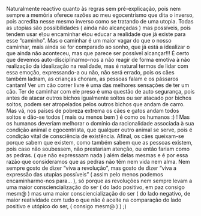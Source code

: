 Naturalmente reactivo quanto às regras sem pré-explicação, pois nem sempre a memória oferece razões ao meu egocentrismo que dita o inverso, pois acredita nesse mesmo inverso como se tratando de uma utopia. Todas as utopias são possibilidades ( ainda não alcançadas ) mas possíveis, pois tendem usar e\ou encaminhar e\ou educar a realidade que já existe para esse “caminho”. Mas o caminhar é um maior vagar do que o nosso caminhar, mais ainda se for comparado ao sonho, que já está a idealizar o que ainda não aconteceu, mas que parece ser possível alcançar!!! 
É certo que devemos auto-disciplinarmo-nos a não reagir de forma emotiva à não realização da idealização na realidade, mas é natural termos de lidar com essa emoção, expressando-a ou não, não será errado, pois os cães também ladram, as crianças choram, as pessoas falam e os pássaros cantam!
Ver um cão correr livre é uma das melhores sensações de ter um cão. Ter de caminhar com ele preso é uma questão de auto segurança, pois antes de atacar outros bichos igualmente soltos ou ser atacado por bichos soltos, podem ser atropelados pelos outros bichos que andam de carro. Mas vá, nos países de pobreza extrema os cães e gatos andam todos soltos e dão-se todos ( mais ou menos bem ) é como os humanos :) ! 
Mas os humanos deveriam melhorar o domínio da racionalidade associada à sua condição animal e egocentrista, que qualquer outro animal se serve, pois é condição vital de consciência de existência. 
Afinal, os cães queixam-se porque sabem que existem, como também sabem que as pessoas existem, pois caso não soubessem, não prestariam atenção, ou então fariam como as pedras. ( que não expressaam nada ) além delas mesmas e é por essa razão que consideramos que as pedras não têm nem vida nem alma. 
Nem sempre gosto de dizer “viva a revolução”, mas gosto de dizer “viva a expressão das utupias possíveis” ( assim pelo menos podemos encaminharmo-nos para... ), só porque as revoluções nem sempre levam a uma maior consciencialização do ser ( do lado positivo, em paz consigo mesm@ ) mas uma maior consciencialização do ser ( do lado negativo, de maior reatividade com tudo o que não é aceite na comparação do lado positivo e utópico do ser, ( consigo mesm@ ) ) ;)  